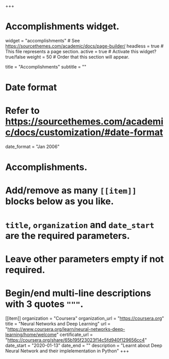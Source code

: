 +++
# Accomplishments widget.
widget = "accomplishments"  # See https://sourcethemes.com/academic/docs/page-builder/
headless = true  # This file represents a page section.
active = true  # Activate this widget? true/false
weight = 50  # Order that this section will appear.

title = "Accomplish&shy;ments"
subtitle = ""

# Date format
#   Refer to https://sourcethemes.com/academic/docs/customization/#date-format
date_format = "Jan 2006"

# Accomplishments.
#   Add/remove as many `[[item]]` blocks below as you like.
#   `title`, `organization` and `date_start` are the required parameters.
#   Leave other parameters empty if not required.
#   Begin/end multi-line descriptions with 3 quotes `"""`.

[[item]]
  organization = "Coursera"
  organization_url = "https://coursera.org"
  title = "Neural Networks and Deep Learning"
  url = "https://www.coursera.org/learn/neural-networks-deep-learning/home/welcome"
  certificate_url = "https://coursera.org/share/65b195f23023f14c5fd940f129656cc4"
  date_start = "2020-01-13"
  date_end = ""
  description = "Learnt about Deep Neural Network and their implelementation in Python"
+++
